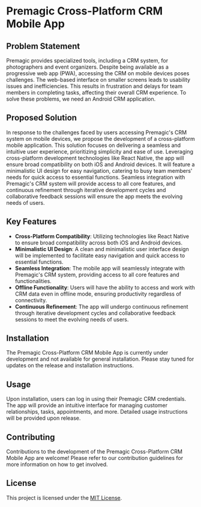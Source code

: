 # Premagic Cross-Platform CRM Mobile App

## Problem Statement

Premagic provides specialized tools, including a CRM system, for photographers and event organizers. Despite being available as a progressive web app (PWA), accessing the CRM on mobile devices poses challenges. The web-based interface on smaller screens leads to usability issues and inefficiencies. This results in frustration and delays for team members in completing tasks, affecting their overall CRM experience. To solve these problems, we need an Android CRM application.

## Proposed Solution

In response to the challenges faced by users accessing Premagic's CRM system on mobile devices, we propose the development of a cross-platform mobile application. This solution focuses on delivering a seamless and intuitive user experience, prioritizing simplicity and ease of use. Leveraging cross-platform development technologies like React Native, the app will ensure broad compatibility on both iOS and Android devices. It will feature a minimalistic UI design for easy navigation, catering to busy team members' needs for quick access to essential functions. Seamless integration with Premagic's CRM system will provide access to all core features, and continuous refinement through iterative development cycles and collaborative feedback sessions will ensure the app meets the evolving needs of users.

## Key Features

- **Cross-Platform Compatibility**: Utilizing technologies like React Native to ensure broad compatibility across both iOS and Android devices.
- **Minimalistic UI Design**: A clean and minimalistic user interface design will be implemented to facilitate easy navigation and quick access to essential functions.
- **Seamless Integration**: The mobile app will seamlessly integrate with Premagic's CRM system, providing access to all core features and functionalities.
- **Offline Functionality**: Users will have the ability to access and work with CRM data even in offline mode, ensuring productivity regardless of connectivity.
- **Continuous Refinement**: The app will undergo continuous refinement through iterative development cycles and collaborative feedback sessions to meet the evolving needs of users.

## Installation

The Premagic Cross-Platform CRM Mobile App is currently under development and not available for general installation. Please stay tuned for updates on the release and installation instructions.

## Usage

Upon installation, users can log in using their Premagic CRM credentials. The app will provide an intuitive interface for managing customer relationships, tasks, appointments, and more. Detailed usage instructions will be provided upon release.

## Contributing

Contributions to the development of the Premagic Cross-Platform CRM Mobile App are welcome! Please refer to our contribution guidelines for more information on how to get involved.

## License

This project is licensed under the [MIT License](LICENSE).
